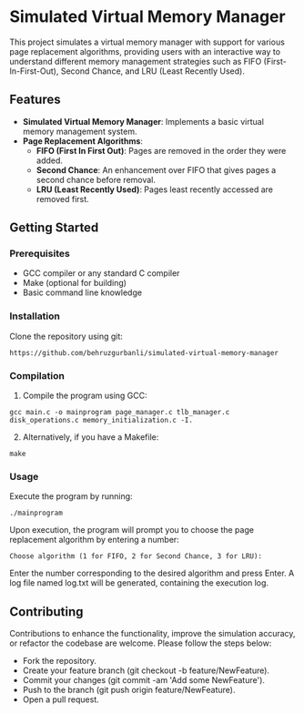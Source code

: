# Simulated Virtual Memory Manager
This project simulates a virtual memory manager with support for various page replacement algorithms, providing users with an interactive way to understand different memory management strategies such as FIFO (First-In-First-Out), Second Chance, and LRU (Least Recently Used).

## Features
- **Simulated Virtual Memory Manager**: Implements a basic virtual memory management system.
- **Page Replacement Algorithms**:
  - **FIFO (First In First Out)**: Pages are removed in the order they were added.
  - **Second Chance**: An enhancement over FIFO that gives pages a second chance before removal.
  - **LRU (Least Recently Used)**: Pages least recently accessed are removed first.
  
## Getting Started

### Prerequisites
- GCC compiler or any standard C compiler
- Make (optional for building)
- Basic command line knowledge

### Installation
Clone the repository using git:

`https://github.com/behruzgurbanli/simulated-virtual-memory-manager`

### Compilation
1. Compile the program using GCC:

  `gcc main.c -o mainprogram page_manager.c tlb_manager.c disk_operations.c memory_initialization.c -I.`

2. Alternatively, if you have a Makefile:

  `make`

### Usage
Execute the program by running:

`./mainprogram`

Upon execution, the program will prompt you to choose the page replacement algorithm by entering a number:

`Choose algorithm (1 for FIFO, 2 for Second Chance, 3 for LRU):`

Enter the number corresponding to the desired algorithm and press Enter. A log file named log.txt will be generated, containing the execution log.

## Contributing
Contributions to enhance the functionality, improve the simulation accuracy, or refactor the codebase are welcome. Please follow the steps below:

- Fork the repository.
- Create your feature branch (git checkout -b feature/NewFeature).
- Commit your changes (git commit -am 'Add some NewFeature').
- Push to the branch (git push origin feature/NewFeature).
- Open a pull request.
